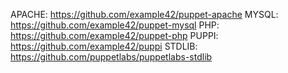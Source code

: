 APACHE: https://github.com/example42/puppet-apache
MYSQL: https://github.com/example42/puppet-mysql
PHP: https://github.com/example42/puppet-php
PUPPI: https://github.com/example42/puppi
STDLIB: https://github.com/puppetlabs/puppetlabs-stdlib